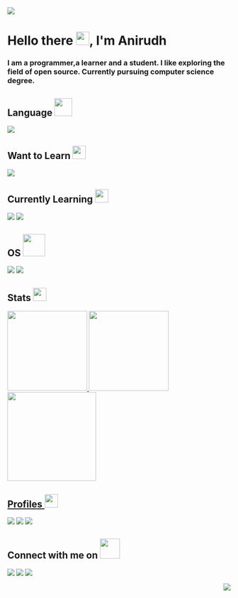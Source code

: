 <img src="https://user-images.githubusercontent.com/94374523/143904768-1c329303-2810-4f41-8b9c-1a0f8cf9b183.png">

# Hello there <img src="https://raw.githubusercontent.com/MartinHeinz/MartinHeinz/master/wave.gif" width="30px">, I'm Anirudh
### I am a programmer,a learner and a student. I like exploring the field of open source. Currently pursuing computer science degree. 
## Language <img src="https://cliply.co/wp-content/uploads/2021/07/392107260_SUNGLASSES_EMOJI_400px.gif" width="40px">
<img src="https://img.shields.io/badge/C%2B%2B-00599C?style=for-the-badge&logo=c%2B%2B&logoColor=white">

## Want to Learn <img src="https://icon2.cleanpng.com/20180203/pee/kisspng-india-drawing-pin-bulletin-board-manufacturing-pushpin-transparent-background-5a7581c1be5805.8890980315176503697797.jpg" width="30px">
<img src="https://img.shields.io/badge/Python-14354C?style=for-the-badge&logo=python&logoColor=white">

## Currently Learning <img src="https://thumbs.gfycat.com/PerfumedColossalGadwall-size_restricted.gif" width="30px">
<img src="https://img.shields.io/badge/Java-ED8B00?style=for-the-badge&logo=java&logoColor=white"> <img src="https://img.shields.io/badge/C-00599C?style=for-the-badge&logo=c&logoColor=white">

## OS <img src="https://www.animatedimages.org/data/media/56/animated-computer-image-0178.gif" width="50px">
<img src="https://img.shields.io/badge/Windows-0078D6?style=for-the-badge&logo=windows&logoColor=white" />  <img src="https://img.shields.io/badge/Ubuntu-E95420?style=for-the-badge&logo=ubuntu&logoColor=white" />

## Stats <img src="https://media.giphy.com/media/VEzBzSyEOKtXGuPIQw/giphy.gif" width="30px">
  
<a href="https://github.com/AnirudhDaya">
  <img height="180em" src="https://github-readme-stats.vercel.app/api?username=AnirudhDaya&theme=dracula&show_icons=true&&hide_border=true&count_private=true"/>
  <img height="180em" src="https://github-readme-stats.vercel.app/api/top-langs/?username=AnirudhDaya&layout=compact&langs_count=8&hide_border=true&theme=dracula"/>
  <img height="200em" src="https://activity-graph.herokuapp.com/graph?username=AnirudhDaya&hide_border=true&theme=dracula" />

## Profiles <img src="https://thumbs.gfycat.com/ExhaustedSpottedGazelle-size_restricted.gif" width="30px">
[<img src="https://img.shields.io/badge/linkedin-%230077B5.svg?&style=for-the-badge&logo=linkedin&logoColor=white">](https://www.linkedin.com/in/anirudh-dayanand-23a9051b6/)
[<img src="https://img.shields.io/badge/Stack_Overflow-FE7A16?style=for-the-badge&logo=stack-overflow&logoColor=white">](https://stackoverflow.com/users/17476515/anirudh-dayanand) [<img src="https://img.shields.io/badge/HR-HackerRank-green">](https://www.hackerrank.com/anirudhdaya)  

## Connect with me on <img src="https://lh3.googleusercontent.com/proxy/ovERi0r-4o-hNDbZKZIu6TOOzJDtSprx6WP3bu4ks79fwsfsGmurwWB5YsniIbYugcAlWD_noMA8KoYDjPdZeCw0wHm4q-7WXC_zprp_ZNLw3lEIQjgrrQ" width="45px">  
  [<img src="https://img.shields.io/badge/twitter-%231DA1F2.svg?&style=for-the-badge&logo=twitter&logoColor=white">](https://twitter.com/AnirudhDayanand)
 [<img src="https://img.shields.io/badge/Gmail-D14836?style=for-the-badge&logo=gmail&logoColor=white">](https://mail.google.com/mail/?view=cm&fs=1&to=anirudhdaya@gmail.com)
 [<img src="https://img.shields.io/badge/Discord-7289DA?style=for-the-badge&logo=discord&logoColor=white">](https://discordapp.com/users/Ron#5542)

<img src="https://img.shields.io/github/watchers/AnirudhDaya/AnirudhDaya.svg" align="right">

